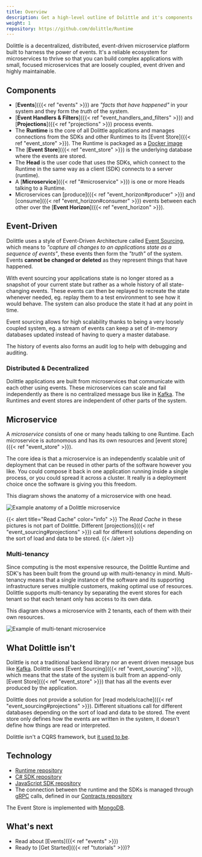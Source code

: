 ```yaml
---
title: Overview
description: Get a high-level outline of Dolittle and it's components
weight: 1
repository: https://github.com/dolittle/Runtime
---
```


Dolittle is a decentralized, distributed, event-driven microservice platform built to harness the power of events. It's a reliable ecosystem for microservices to thrive so that you can build complex applications with small, focused microservices that are loosely coupled, event driven and highly maintainable.

## Components
<!-- The Dolittle stack is composed of the SDKs, the Runtime, and the [Event Store]({{< ref "event_store" >}}). -->

- [**Events**]({{< ref "events" >}}) are _"facts that have happened"_ in your system and they form the _truth_ of the system.
- [**Event Handlers & Filters**]({{< ref "event_handlers_and_filters" >}}) and [**Projections**]({{< ref "projections" >}}) process events.
- The **Runtime** is the core of all Dolittle applications and manages connections from the SDKs and other Runtimes to its [Event Store]({{< ref "event_store" >}}). The Runtime is packaged as a [Docker image](https://hub.docker.com/r/dolittle/runtime)
- The [**Event Store**]({{< ref "event_store" >}}) is the underlying database where the events are stored.
- The **Head** is the user code that uses the SDKs, which connect to the Runtime in the same way as a client (SDK) connects to a server (runtime).
- A [**Microservice**]({{< ref "#microservice" >}}) is one or more Heads talking to a Runtime.
- Microservices can [produce]({{< ref "event_horizon#producer" >}}) and [consume]({{< ref "event_horizon#consumer" >}}) events between each other over the [**Event Horizon**]({{< ref "event_horizon" >}}).

## Event-Driven
Dolittle uses a style of Event-Driven Architecture called [Event Sourcing](https://martinfowler.com/eaaDev/EventSourcing.html), which means to _"capture all changes to an applications state as a sequence of events"_, these events then form the _"truth"_ of the system. Events **cannot be changed or deleted** as they represent things that have happened.

With event sourcing your applications state is no longer stored as a snapshot of your current state but rather as a whole history of all state-changing events. These events can then be replayed to recreate the state whenever needed, eg. replay them to a test environment to see how it would behave. The system can also produce the state it had at any point in time.

Event sourcing allows for high scalability thanks to being a very loosely coupled system, eg. a stream of events can keep a set of in-memory databases updated instead of having to query a master database.

The history of events also forms an audit log to help with debugging and auditing.

### Distributed & Decentralized
Dolittle applications are built from microservices that communicate with each other using events. These microservices can scale and fail independently as there is no centralized message bus like in [Kafka](https://kafka.apache.org/). The Runtimes and event stores are independent of other parts of the system.

## Microservice
A _microservice_ consists of one or many heads talking to one Runtime. Each microservice is autonomous and has its own resources and [event store]({{< ref "event_store" >}}).

The core idea is that a microservice is an independently scalable unit of deployment that can be reused in other parts of the software however you like. You could compose it back in one application running inside a single process, or you could spread it across a cluster. It really is a deployment choice once the software is giving you this freedom. 

This diagram shows the anatomy of a microservice with one head.

![Example anatomy of a Dolittle microservice](/images/concepts/anatomy.png)

{{< alert title="Read Cache" color="info" >}}
The _Read Cache_ in these pictures is not part of Dolittle. Different [projections]({{< ref "event_sourcing#projections" >}}) call for different solutions depending on the sort of load and data to be stored.
{{< /alert >}}


### Multi-tenancy
Since computing is the most expensive resource, the Dolittle Runtime and SDK's has been built from the ground up with multi-tenancy in mind. Multi-tenancy means that a single instance of the software and its supporting infrastructure serves multiple customers, making optimal use of resources. Dolittle supports multi-tenancy by separating the event stores for each tenant so that each tenant only has access to its own data.

This diagram shows a microservice with 2 tenants, each of them with their own resources.

![Example of multi-tenant microservice](/images/concepts/multitenant.png)

## What Dolittle isn't
Dolittle is not a traditional backend library nor an event driven message bus like [Kafka](https://kafka.apache.org/). Dolittle uses [Event Sourcing]({{< ref "event_sourcing" >}}), which means that the state of the system is built from an append-only [Event Store]({{< ref "event_store" >}}) that has all the events ever produced by the application.

Dolittle does not provide a solution for [read models/cache]({{< ref "event_sourcing#projections" >}}). Different situations call for different databases depending on the sort of load and data to be stored. The event store only defines how the events are written in the system, it doesn't define how things are read or interpreted.

Dolittle isn't a CQRS framework, but [it used to be](https://github.com/dolittle/Bifrost).

## Technology
- [Runtime repository](https://github.com/dolittle/runtime)
- [C# SDK repository](https://github.com/dolittle/dotnet.sdk)
- [JavaScript SDK repository](https://github.com/dolittle/javascript.sdk)
- The connection between the runtime and the SDKs is managed through [gRPC](https://grpc.io/) calls, defined in our [Contracts repository](https://github.com/dolittle/contracts)

The Event Store is implemented with [MongoDB](https://www.mongodb.org/).

## What's next
- Read about [Events]({{< ref "events" >}})
- Ready to [Get Started]({{< ref "tutorials" >}})?
